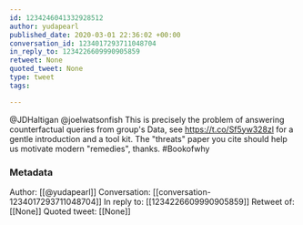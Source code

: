 ```yaml
---
id: 1234246041332928512
author: yudapearl
published_date: 2020-03-01 22:36:02 +00:00
conversation_id: 1234017293711048704
in_reply_to: 1234226609990905859
retweet: None
quoted_tweet: None
type: tweet
tags:

---
```


@JDHaltigan @joelwatsonfish This is precisely the problem of answering counterfactual queries from group's Data, see  https://t.co/Sf5yw328zl for a gentle introduction and a tool kit. The "threats" paper you cite should help us motivate modern "remedies", thanks. #Bookofwhy

### Metadata

Author: [[@yudapearl]]
Conversation: [[conversation-1234017293711048704]]
In reply to: [[1234226609990905859]]
Retweet of: [[None]]
Quoted tweet: [[None]]
